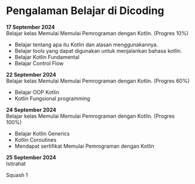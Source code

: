 # Pengalaman Belajar di Dicoding

**17 September 2024**<br>
Belajar kelas Memulai Memulai Pemrograman dengan Kotlin. (Progres 10%)
* Belajar tentang apa itu Kotlin dan alasan menggunakannya.
* Belajar tools yang dapat digunakan untuk menjalankan bahasa kotlin.
* Belajar Kotlin Fundamental
* Belajar Control Flow

**22 September 2024**<br>
Belajar kelas Memulai Memulai Pemrograman dengan Kotlin. (Progres 60%)
* Belajar OOP Kotlin
* Kotlin Fungsional programming

**24 September 2024**<br>
Belajar kelas Memulai Memulai Pemrograman dengan Kotlin. (Progres 100%)
* Belajar Kotlin Generics
* Kotlin Coroutines
* Mendapat sertifikat Memulai Pemrograman dengan Kotlin

**25 September 2024**<br>
Istirahat

Squash 1
